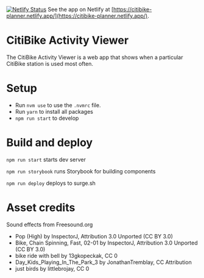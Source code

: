 [![Netlify Status](https://api.netlify.com/api/v1/badges/fb07e722-da84-4463-80d1-1929ad783bb1/deploy-status)](https://app.netlify.com/sites/citibikeplanner/deploys)
See the app on Netlify at [https://citibike-planner.netlify.app/](https://citibike-planner.netlify.app/).

# CitiBike Activity Viewer

The CitiBike Activity Viewer is a web app that shows when a particular CitiBike station is used most often.

# Setup

- Run `nvm use` to use the `.nvmrc` file.
- Run `yarn` to install all packages
- `npm run start` to develop

# Build and deploy

`npm run start` starts dev server

`npm run storybook` runs Storybook for building components

`npm run deploy` deploys to surge.sh

# Asset credits

Sound effects from Freesound.org

- Pop (High) by InspectorJ, Attribution 3.0 Unported (CC BY 3.0)
- Bike, Chain Spinning, Fast, 02-01 by InspectorJ, Attribution 3.0 Unported (CC BY 3.0)
- bike ride with bell by 13gkopeckak, CC 0
- Day_Kids_Playing_In_The_Park_3 by JonathanTremblay, CC Attribution
- just birds by littlebrojay, CC 0
